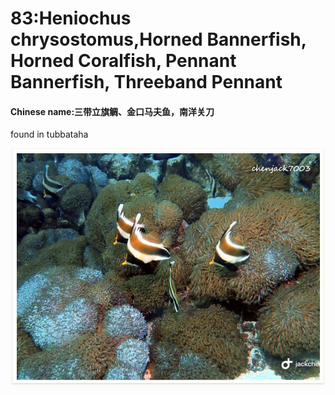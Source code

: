 # 83:Heniochus chrysostomus,Horned Bannerfish, Horned Coralfish, Pennant Bannerfish, Threeband Pennant

#### Chinese name:三带立旗鲷、金口马夫鱼，南洋关刀

found in tubbataha

![](../../.gitbook/assets/heniochus-chrysostomus.jpg)

